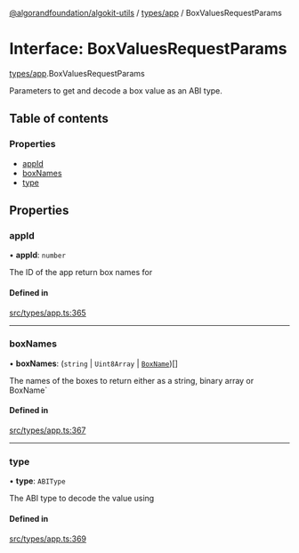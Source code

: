 [@algorandfoundation/algokit-utils](../README.md) / [types/app](../modules/types_app.md) / BoxValuesRequestParams

# Interface: BoxValuesRequestParams

[types/app](../modules/types_app.md).BoxValuesRequestParams

Parameters to get and decode a box value as an ABI type.

## Table of contents

### Properties

- [appId](types_app.BoxValuesRequestParams.md#appid)
- [boxNames](types_app.BoxValuesRequestParams.md#boxnames)
- [type](types_app.BoxValuesRequestParams.md#type)

## Properties

### appId

• **appId**: `number`

The ID of the app return box names for

#### Defined in

[src/types/app.ts:365](https://github.com/algorandfoundation/algokit-utils-ts/blob/main/src/types/app.ts#L365)

___

### boxNames

• **boxNames**: (`string` \| `Uint8Array` \| [`BoxName`](types_app.BoxName.md))[]

The names of the boxes to return either as a string, binary array or BoxName`

#### Defined in

[src/types/app.ts:367](https://github.com/algorandfoundation/algokit-utils-ts/blob/main/src/types/app.ts#L367)

___

### type

• **type**: `ABIType`

The ABI type to decode the value using

#### Defined in

[src/types/app.ts:369](https://github.com/algorandfoundation/algokit-utils-ts/blob/main/src/types/app.ts#L369)
